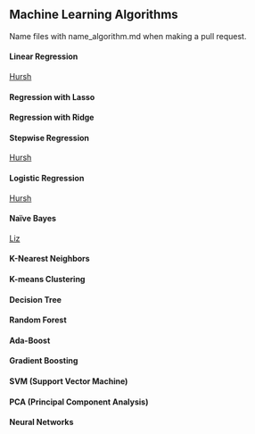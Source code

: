 ## Machine Learning Algorithms

Name files with name_algorithm.md when making a pull request.

#### Linear Regression

[Hursh](hurshd_lr.md)

#### Regression with Lasso

#### Regression with Ridge

#### Stepwise Regression

[Hursh](hurshd_stepwise_reg.md)

#### Logistic Regression

[Hursh](hurshd_logit_reg.md)

#### Naïve Bayes

[Liz](link_to_file)

#### K-Nearest Neighbors

#### K-means Clustering

#### Decision Tree

#### Random Forest

#### Ada-Boost

#### Gradient Boosting

#### SVM (Support Vector Machine)

#### PCA (Principal Component Analysis)

#### Neural Networks

